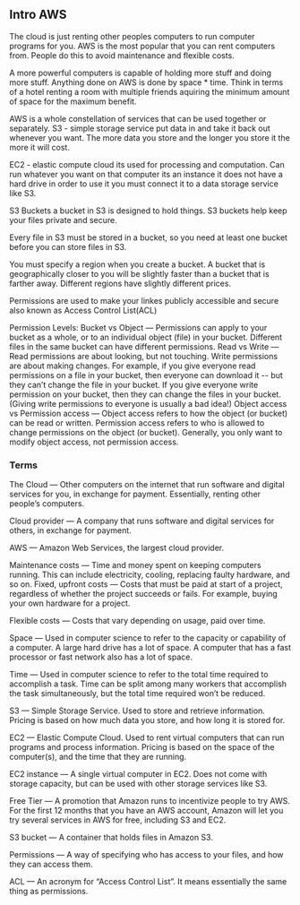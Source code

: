 ## Intro AWS

The cloud is just renting other peoples computers to run computer programs for you. AWS is the most popular that you can rent computers from. People do this to avoid maintenance and flexible costs.

A more powerful computers is capable of holding more stuff and doing more stuff. Anything done on AWS is done by space * time. Think in terms of a hotel renting a room with multiple friends aquiring the minimum amount of space for the maximum benefit.

AWS is a whole constellation of services that can be used together or separately.
S3 - simple storage service put data in and take it back out whenever you want. The more data you store and the longer you store it the more it will cost. 

EC2 - elastic compute cloud its used for processing and computation. Can run whatever you want on that computer its an instance it does not have a hard drive in order to use it you must connect it to a data storage service like S3.

S3 Buckets a bucket in S3 is designed to hold things. S3 buckets help keep your files private and secure.

Every file in S3 must be stored in a bucket, so you need at least one bucket before you can store files in S3.

You must specify a region when you create a bucket. A bucket that is geographically closer to you will be slightly faster than a bucket that is farther away. Different regions have slightly different prices.

Permissions are used to make your linkes publicly accessible and secure also known as Access Control List(ACL)

Permission Levels:
Bucket vs Object — Permissions can apply to your bucket as a whole, or to an individual object (file) in your bucket. Different files in the same bucket can have different permissions.
Read vs Write — Read permissions are about looking, but not touching. Write permissions are about making changes. For example, if you give everyone read permissions on a file in your bucket, then everyone can download it -- but they can’t change the file in your bucket. If you give everyone write permission on your bucket, then they can change the files in your bucket. (Giving write permissions to everyone is usually a bad idea!)
Object access vs Permission access — Object access refers to how the object (or bucket) can be read or written. Permission access refers to who is allowed to change permissions on the object (or bucket). Generally, you only want to modify object access, not permission access.














### Terms

The Cloud — Other computers on the internet that run software and digital services for you, in exchange for payment. Essentially, renting other people’s computers.

Cloud provider — A company that runs software and digital services for others, in exchange for payment.

AWS — Amazon Web Services, the largest cloud provider.

Maintenance costs — Time and money spent on keeping computers running. This can include electricity, cooling, replacing faulty hardware, and so on.
Fixed, upfront costs — Costs that must be paid at start of a project, regardless of whether the project succeeds or fails. For example, buying your own hardware for a project.

Flexible costs — Costs that vary depending on usage, paid over time.

Space — Used in computer science to refer to the capacity or capability of a computer. A large hard drive has a lot of space. A computer that has a fast processor or fast network also has a lot of space.

Time — Used in computer science to refer to the total time required to accomplish a task. Time can be split among many workers that accomplish the task simultaneously, but the total time required won’t be reduced.

S3 — Simple Storage Service. Used to store and retrieve information. Pricing is based on how much data you store, and how long it is stored for.

EC2 — Elastic Compute Cloud. Used to rent virtual computers that can run programs and process information. Pricing is based on the space of the computer(s), and the time that they are running.

EC2 instance — A single virtual computer in EC2. Does not come with storage capacity, but can be used with other storage services like S3.

Free Tier — A promotion that Amazon runs to incentivize people to try AWS. For the first 12 months that you have an AWS account, Amazon will let you try several services in AWS for free, including S3 and EC2.

S3 bucket — A container that holds files in Amazon S3.

Permissions — A way of specifying who has access to your files, and how they can access them.

ACL — An acronym for “Access Control List”. It means essentially the same thing as permissions.
